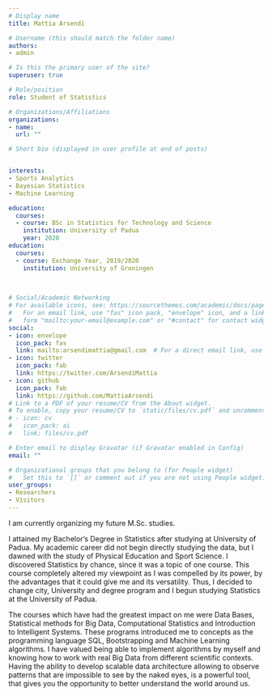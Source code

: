 ```yaml
---
# Display name
title: Mattia Arsendi

# Username (this should match the folder name)
authors:
- admin

# Is this the primary user of the site?
superuser: true

# Role/position
role: Student of Statistics

# Organizations/Affiliations
organizations:
- name: 
  url: ""

# Short bio (displayed in user profile at end of posts)


interests:
- Sports Analytics
- Bayesian Statistics
- Machine Learning

education:
  courses:
  - course: BSc in Statistics for Technology and Science
    institution: University of Padua
    year: 2020  
education:
  courses:
  - course: Exchange Year, 2019/2020
    institution: University of Groningen
    
    

# Social/Academic Networking
# For available icons, see: https://sourcethemes.com/academic/docs/page-builder/#icons
#   For an email link, use "fas" icon pack, "envelope" icon, and a link in the
#   form "mailto:your-email@example.com" or "#contact" for contact widget.
social:
- icon: envelope
  icon_pack: fas
  link: mailto:arsendimattia@gmail.com  # For a direct email link, use "mailto:test@example.org".
- icon: twitter
  icon_pack: fab
  link: https://twitter.com/ArsendiMattia
- icon: github
  icon_pack: fab
  link: https://github.com/MattiaArsendi
# Link to a PDF of your resume/CV from the About widget.
# To enable, copy your resume/CV to `static/files/cv.pdf` and uncomment the lines below.
# - icon: cv
#   icon_pack: ai
#   link: files/cv.pdf

# Enter email to display Gravatar (if Gravatar enabled in Config)
email: ""

# Organizational groups that you belong to (for People widget)
#   Set this to `[]` or comment out if you are not using People widget.
user_groups:
- Researchers
- Visitors
---
```


I am currently organizing my future M.Sc. studies.

I attained my Bachelor’s Degree in Statistics after studying at University of Padua. My academic career did not begin directly studying the data, but I dawned with the study of Physical Education and Sport Science. I discovered Statistics by chance, since it was a topic of one course. This course completely altered my viewpoint as I was compelled by its power, by the advantages that it could give me and its versatility. Thus, I decided to change city, University and degree program and I begun studying Statistics at the University of Padua.

The courses which have had the greatest impact on me were Data Bases, Statistical methods for Big Data, Computational Statistics and Introduction to Intelligent Systems. These programs introduced me to concepts as the programming language SQL, Bootstrapping and Machine Learning algorithms. I have valued being able to implement algorithms by myself and knowing how to work with real Big Data from different scientific contexts. Having the ability to develop scalable data architecture allowing to observe patterns that are impossible to see by the naked eyes, is a powerful tool, that gives you the opportunity to better understand the world around us.




